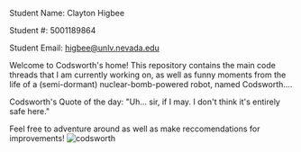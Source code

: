 Student Name: Clayton Higbee

Student #: 5001189864

Student Email: higbee@unlv.nevada.edu

Welcome to Codsworth's home!
This repository contains the main code threads that I am currently working on, as well as funny moments from the life of a (semi-dormant) nuclear-bomb-powered robot, named Codsworth....

Codsworth's Quote of the day:
"Uh... sir, if I may. I don't think it's entirely safe here."

Feel free to adventure around as well as make reccomendations for improvements!
![codsworth](https://user-images.githubusercontent.com/46945881/52615367-d571b500-2e49-11e9-83eb-9f14ac9be3d3.png)
